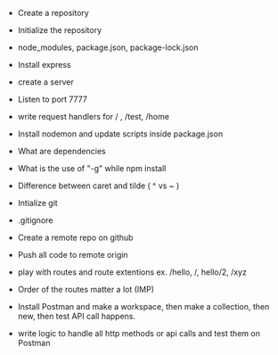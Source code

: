 - Create a repository
- Initialize the repository
- node_modules, package.json, package-lock.json
- Install express
- create a server
- Listen to port 7777
- write request handlers for / , /test, /home
- Install nodemon and update scripts inside package.json
- What are dependencies
- What is the use of "-g" while npm install
- Difference between caret and tilde ( ^ vs ~ )

- Intialize git
- .gitignore
- Create a remote repo on github
- Push all code to remote origin
- play with routes and route extentions ex. /hello, /, hello/2, /xyz
- Order of the routes matter a lot (IMP)
- Install Postman and make a workspace, then make a collection, then new, then test API call happens.
- write logic to handle all http methods or api calls and test them on Postman